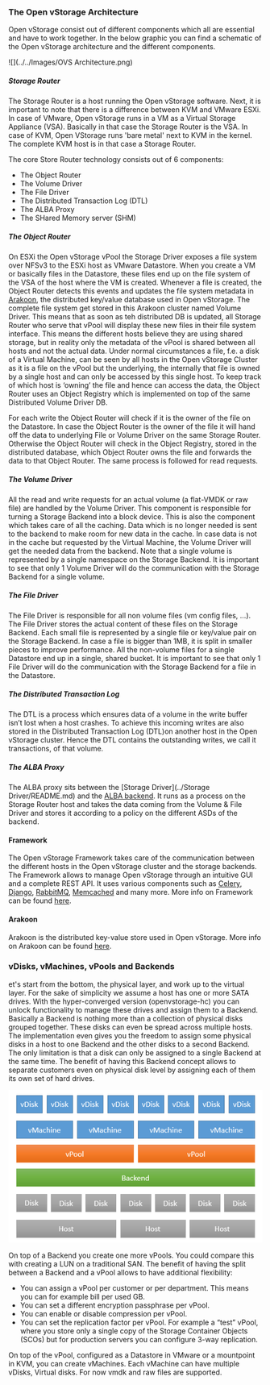 ### The Open vStorage Architecture
Open vStorage consist out of different components which all are essential and have to work together. In the below graphic you can find a schematic of the Open vStorage architecture and the different components.

![](../../Images/OVS Architecture.png)

##### Storage Router
The Storage Router is a host running the Open vStorage software. Next, it is important to note that there is a difference between KVM and VMware ESXi. In case of VMware, Open vStorage runs in a VM as a Virtual Storage Appliance (VSA). Basically in that case the Storage Router is the VSA. In case of KVM, Open VStorage runs 'bare metal' next to KVM in the kernel. The complete KVM host is in that case a Storage Router.

The core Store Router technology consists out of 6 components:
* The Object Router
* The Volume Driver
* The File Driver
* The Distributed Transaction Log (DTL)
* The ALBA Proxy
* The SHared Memory server (SHM)

##### The Object Router
On ESXi the Open vStorage vPool the Storage Driver exposes a file system over NFSv3 to the ESXi host as VMware Datastore. When you create a VM or basically files in the Datastore, these files end up on the file system of the VSA of the host where the VM is created. Whenever a file is created, the Object Router detects this events and updates the file system metadata in [Arakoon](../Arakoon/README.md), the distributed key/value database used in Open vStorage. The complete file system get stored in this Arakoon cluster named Volume Driver. This means that as soon as teh distributed DB is updated, all Storage Router who serve that vPool will display these new files in their file system interface. This means the different hosts believe they are using shared storage, but in reality only the metadata of the vPool is shared between all hosts and not the actual data.
Under normal circumstances a file, f.e. a disk of a Virtual Machine, can be seen by all hosts in the Open vStorage Cluster as it is a file on the vPool but the underlying, the internally that file is owned by a single host and can only be accessed by this single host. To keep track of which host is ‘owning’ the file and hence can access the data, the Object Router uses an Object Registry which is implemented on top of the same Distributed Volume Driver DB.

For each write the Object Router will check if it is the owner of the file on the Datastore. In case the Object Router is the owner of the file it will hand off the data to underlying File or Volume Driver on the same Storage Router. Otherwise the Object Router will check in the Object Registry, stored in the distributed database, which Object Router owns the file and forwards the data to that Object Router. The same process is followed for read requests.

##### The Volume Driver
All the read and write requests for an actual volume (a flat-VMDK or raw file) are handled by the Volume Driver. This component is responsible for turning a Storage Backend into a block device. This is also the component which takes care of all the caching. Data which is no longer needed is sent to the backend to make room for new data in the cache. In case data is not in the cache but requested by the Virtual Machine, the Volume Driver will get the needed data from the backend. Note that a single volume is represented by a single namespace on the Storage Backend. It is important to see that only 1 Volume Driver will do the communication with the Storage Backend for a single volume.

##### The File Driver
The File Driver is responsible for all non volume files (vm config files, …). The File Driver stores the actual content of these files on the Storage Backend. Each small file is represented by a single file or key/value pair on the Storage Backend. In case a file is bigger than 1MB, it is split in smaller pieces to improve performance. All the non-volume files for a single Datastore end up in a single, shared bucket. It is important to see that only 1 File Driver will do the communication with the Storage Backend for a file in the Datastore.

##### The Distributed Transaction Log
The DTL is a process which ensures data of a volume in the write buffer isn’t lost when a host crashes. To achieve this incoming writes are also stored in the Distributed Transaction Log (DTL)on another host in the Open vStorage cluster. Hence the DTL contains the outstanding writes, we  call it transactions, of that volume.

##### The ALBA Proxy
The ALBA proxy sits between the [Storage Driver](../Storage Driver/README.md) and the [ALBA backend](README.md). It runs as a process on the Storage Router host and takes the data coming from the Volume & File Driver and stores it according to a policy on the different ASDs of the backend.

#### Framework
The Open vStorage Framework takes care of the communication between the different hosts in the Open vStorage cluster and the storage backends. The Framework allows to manage Open vStorage through an intuitive GUI and a complete REST API. It uses various components such as [Celery](https://github.com/celery/celery), [Django](https://github.com/django/django), [RabbitMQ](https://github.com/celery/librabbitmq), [Memcached](https://github.com/memcached/memcached) and many more. More info on Framework can be found [here](../Framework/README.md).

#### Arakoon
Arakoon is the distributed key-value store used in Open vStorage. More info on Arakoon can be found [here](../Arakoon/README.md).


### vDisks, vMachines, vPools and Backends
et's start from the bottom, the physical layer, and work up to the virtual layer. For the sake of simplicity we assume a host has one or more SATA drives. With the hyper-converged version (openvstorage-hc) you can unlock functionality to manage these drives and assign them to a Backend. Basically a Backend is nothing more than a collection of physical disks grouped together. These disks can even be spread across multiple hosts. The implementation even gives you the freedom to assign some physical disks in a host to one Backend and the other disks to a second Backend. The only limitation is that a disk can only be assigned to a single Backend at the same time. The benefit of having this Backend concept allows to separate customers even on physical disk level by assigning each of them its own set of hard drives.

![](../../Images/vPool-Backend.png)

On top of a Backend you create one more vPools. You could compare this with creating a LUN on a traditional SAN. The benefit of having the split between a Backend and a vPool allows to have additional flexibility:
* You can assign a vPool per customer or per department. This means you can for example bill per used GB.
* You can set a different encryption passphrase per vPool.
* You can enable or disable compression per vPool.
* You can set the replication factor per vPool. For example a “test” vPool, where you store only a single copy of the Storage Container Objects (SCOs) but for production servers you can configure 3-way replication.

On top of the vPool, configured as a Datastore in VMware or a mountpoint in KVM, you can create vMachines. Each vMachine can have multiple vDisks, Virtual disks. For now vmdk and raw files are supported.